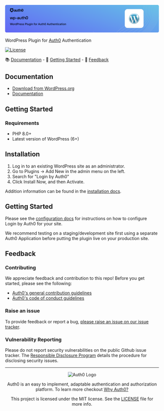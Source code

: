 ![wp-auth0](.github/header.png)

WordPress Plugin for [Auth0](https://auth0.com) Authentication

[![License](https://img.shields.io/packagist/l/auth0/auth0-php)](https://doge.mit-license.org/)

:books: [Documentation](#documentation) - :rocket: [Getting Started](#getting-started) - :speech_balloon: [Feedback](#feedback)

## Documentation

- [Download from WordPress.org](https://wordpress.org/plugins/auth0/)
- [Documentation](https://auth0.com/docs/cms/wordpress)

## Getting Started

### Requirements

- PHP 8.0+
- Latest version of WordPress (6+)

## Installation

1. Log in to an existing WordPress site as an administrator.
2. Go to Plugins → Add New in the admin menu on the left.
3. Search for "Login by Auth0"
4. Click Install Now, and then Activate.

Addition information can be found in the [installation docs](https://auth0.com/docs/cms/wordpress/installation).

## Getting Started

Please see the [configuration docs](https://auth0.com/docs/cms/wordpress/configuration) for instructions on how to configure Login by Auth0 for your site.

We recommend testing on a staging/development site first using a separate Auth0 Application before putting the plugin live on your production site.

## Feedback

### Contributing

We appreciate feedback and contribution to this repo! Before you get started, please see the following:

- [Auth0's general contribution guidelines](https://github.com/auth0/open-source-template/blob/master/GENERAL-CONTRIBUTING.md)
- [Auth0's code of conduct guidelines](https://github.com/auth0/open-source-template/blob/master/CODE-OF-CONDUCT.md)

### Raise an issue
To provide feedback or report a bug, [please raise an issue on our issue tracker](https://github.com/auth0/wp-auth0/issues).

### Vulnerability Reporting
Please do not report security vulnerabilities on the public Github issue tracker. The [Responsible Disclosure Program](https://auth0.com/whitehat) details the procedure for disclosing security issues.

---

<p align="center">
  <picture>
    <source media="(prefers-color-scheme: light)" srcset="https://cdn.auth0.com/website/sdks/logos/auth0_light_mode.png" width="150">
    <source media="(prefers-color-scheme: dark)" srcset="https://cdn.auth0.com/website/sdks/logos/auth0_dark_mode.png" width="150">
    <img alt="Auth0 Logo" src="https://cdn.auth0.com/website/sdks/logos/auth0_light_mode.png" width="150">
  </picture>
</p>

<p align="center">Auth0 is an easy to implement, adaptable authentication and authorization platform. To learn more checkout <a href="https://auth0.com/why-auth0">Why Auth0?</a></p>

<p align="center">This project is licensed under the MIT license. See the <a href="./LICENSE"> LICENSE</a> file for more info.</p>
